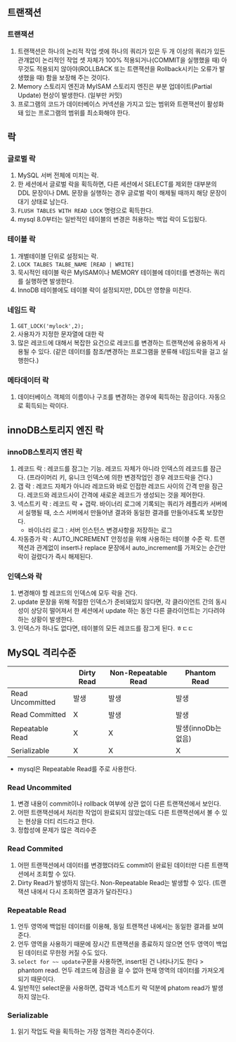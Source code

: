 ## 트랜잭션
### 트랜잭션
1. 트랜잭션은 하나의 논리적 작업 셋에 하나의 쿼리가 있은 두 개 이상의 쿼리가 있든 관걔없이 논리적인 작업 셋 자체가 100% 적용되거나(COMMIT을 실행했을 때) 아무것도 적용되지 않아야(ROLLBACK 또는 트랜잭션을 Rollback시키는 오류가 발생했을 때) 함을 보장해 주는 것이다.
2. Memory 스토리지 엔진과 MyISAM 스토리지 엔진은 부분 업데이트(Partial Update) 현상이 발생한다. (일부만 커밋)
3. 프로그램의 코드가 데이터베이스 커넥션을 가지고 있는 범위와 트랜잭션이 활성화돼 있는 프로그램의 범위를 최소화해야 한다.

## 락
### 글로벌 락
1. MySQL 서버 전체에 미치는 락.
2. 한 세션에서 글로벌 락을 획득하면, 다른 세션에서 SELECT를 제외한 대부분의 DDL 문장이나 DML 문장을 실행하는 경우 글로벌 락이 해제될 때까지 해당 문장이 대기 상태로 남는다.
3. `FLUSH TABLES WITH READ LOCK` 명령으로 획득한다.
4. mysql 8.0부터는 일반적인 테이블의 변경은 허용하는 백업 락이 도입됬다. 
### 테이블 락
1. 개별테이블 단위로 설정되는 락.
2. `LOCK TALBES TALBE_NAME [READ | WRITE]`
3. 묵시적인 테이블 락은 MyISAM이나 MEMORY 테이블에 데이터를 변경하는 쿼리를 실행하면 발생한다.
4. InnoDB 테이블에도 테이블 락이 설정되지만, DDL만 영향을 미친다.
### 네임드 락
1. `GET_LOCK('mylock',2);`
2. 사용자가 지정한 문자열에 대한 락
3. 많은 레코드에 대해서 복잡한 요건으로 레코드를 변경하는 트랜잭션에 유용하게 사용될 수 있다. (같은 데이터를 참조/변경하는 프로그램을 분류해 네임드락을 걸고 실행한다.)
### 메타데이터 락
1. 데이터베이스 객체의 이름이나 구조를 변경하는 경우에 획득하는 잠금이다. 자동으로 획득되는 락이다.

## innoDB스토리지 엔진 락
### innoDB스토리지 엔진 락
1. 레코드 락 : 레코드를 잠그는 기능. 레코드 자체가 아니라 인덱스의 레코드를 잠근다. (프라이머리 키, 유니크 인덱스에 의한 변경작업인 경우 레코드락을 건다.)
2. 갭 락 : 레코드 자체가 아니라 레코드와 바로 인접한 레코드 사이의 간격 만을 잠근다. 레코드와 레코드사이 간격에 새로운 레코드가 생성되는 것을 제어한다.
3. 넥스트키 락 : 레코드 락 + 갭락. 바이너리 로그에 기록되는 쿼리가 레플리카 서버에서 실행될 때, 소스 서버에서 만들어낸 결과와 동일한 결과를 만들어내도록 보장한다.
   - 바이너리 로그 : 서버 인스턴스 변경사항을 저장하는 로그
4. 자동증가 락 : AUTO_INCREMENT 안정성을 위해 사용하는 테이블 수준 락. 트랜잭션과 관계없이 insert나 replace 문장에서 auto_increment를 가져오는 순간만 락이 걸렸다가 즉시 해제된다.
### 인덱스와 락
1. 변경해야 할 레코드의 인덱스에 모두 락을 건다.
2. update 문장을 위해 적절한 인덱스가 준비돼있지 않다면, 각 클라이언트 간의 동시성이 상당히 떨어져서 한 세션에서 update 하는 동안 다른 클라이언트는 기다려야 하는 상황이 발생한다.
3. 인덱스가 하나도 없다면, 테이블의 모든 레코드를 잠그게 된다. ㅎㄷㄷ
## MySQL 격리수준
| | Dirty Read | Non-Repeatable Read | Phantom Read |
|-|-|-|-|
| Read Uncommitted | 발생 | 발생 | 발생 |
| Read Committed | X | 발생 | 발생 |
| Repeatable Read | X | X | 발생(innoDb는 없음) |
| Serializable | X | X | X |
* mysql은 Repeatable Read를 주로 사용한다.
### Read Uncommited
1. 변경 내용이 commit이나 rollback 여부에 상관 없이 다른 트랜잭션에서 보인다.
2. 어떤 트랜잭션에서 처리한 작업이 완료되지 않았는데도 다른 트랜잭션에서 볼 수 있는 현상을 더티 리드라고 한다.
3. 정합성에 문제가 많은 격리수준
### Read Commited
1. 어떤 트랜잭션에서 데이터를 변경했더라도 commit이 완료된 데이터만 다른 트랜잭션에서 조회할 수 있다.
2. Dirty Read가 발생하지 않는다. Non-Repeatable Read는 발생할 수 있다. (트랜잭션 내에서 다시 조회하면 결과가 달라진다.)
### Repeatable Read
1. 언두 영역에 백업된 데이터를 이용해, 동일 트랜잭션 내에서는 동일한 결과를 보여준다.
2. 언두 영역을 사용하기 때문에 장시간 트랜잭션을 종료하지 않으면 언두 영역이 백업된 데이터로 무한정 커질 수도 있다.
3. `select for ~~ update`구문을 사용하면, insert된 건 나타나기도 한다 > phantom read. 언두 레코드에 잠금을 걸 수 없아 현재 영역의 데이터를 가져오게 되기 때문이다.
4. 일반적인 select문을 사용하면, 갭락과 넥스트키 락 덕분에 phatom read가 발생하지 않는다. 
### Serializable
1. 읽기 작업도 락을 획득하는 가장 엄격한 격리수준이다. 
   
